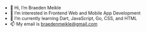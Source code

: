 - 👋 Hi, I’m Braeden Meikle
- 👀 I’m interested in Frontend Web and Mobile App Development
- 🌱 I’m currently learning Dart, JavaScript, Go, CSS, and HTML
- 📫 My email is braedenmeikle@gmail.com
